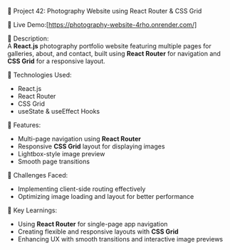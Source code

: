 📸 Project 42: Photography Website using React Router & CSS Grid  

🔗 Live Demo:[https://photography-website-4rho.onrender.com/]  

📄 Description:  
A **React.js** photography portfolio website featuring multiple pages for galleries, about, and contact, built using **React Router** for navigation and **CSS Grid** for a responsive layout.  

🔧 Technologies Used:  
- React.js  
- React Router  
- CSS Grid  
- useState & useEffect Hooks  

🌟 Features:  
- Multi-page navigation using **React Router**  
- Responsive **CSS Grid** layout for displaying images  
- Lightbox-style image preview  
- Smooth page transitions  

🚀 Challenges Faced:  
- Implementing client-side routing effectively  
- Optimizing image loading and layout for better performance  

🎯 Key Learnings:  
- Using **React Router** for single-page app navigation  
- Creating flexible and responsive layouts with **CSS Grid**  
- Enhancing UX with smooth transitions and interactive image previews  
